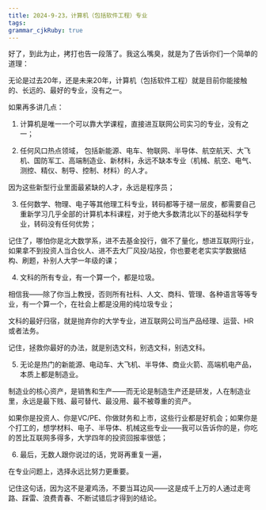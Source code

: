 ```yaml
---
title: 2024-9-23，计算机（包括软件工程）专业
tags: 
grammar_cjkRuby: true
---
```



好了，到此为止，拷打也告一段落了。我这么嘴臭，就是为了告诉你们一个简单的道理：

无论是过去20年，还是未来20年，计算机（包括软件工程）就是目前你能接触的、长远的、最好的专业，没有之一。

如果再多讲几点：

1. 计算机是唯一一个可以靠大学课程，直接进互联网公司实习的专业，没有之一；

2. 任何风口热点领域， 包括新能源、电车、物联网、半导体、航空航天、大飞机、国防军工、高端制造业、新材料，永远不缺本专业（机械、航空、电气、测控、精仪、制导、控制、材料）的人才。

因为这些新型行业里面最紧缺的人才，永远是程序员；

3. 任何数学、物理、电子等其他理工科专业，转码都等于褪一层皮，都需要自己重新学习几乎全部的计算机本科课程，对于绝大多数清北以下的基础科学专业，转码没有任何优势；

记住了，哪怕你是北大数学系，进不去基金投行，做不了量化，想进互联网行业，如果拿不到投资人当合伙人、进不去大厂风投/站投，你也要老老实实学数据结构、刷题，补别人大学一年级的课；

4. 文科的所有专业，有一个算一个，都是垃圾。

相信我——除了你当上教授，否则所有社科、人文、商科、管理、各种语言等等专业，有一个算一个，在社会上都是没用的纯垃圾专业；

文科的最好归宿，就是抛弃你的大学专业，进互联网公司当产品经理、运营、HR或者法务。

记住，拯救你最好的办法，就是别选文科，别选文科，别选文科。

5. 无论是热门的新能源、电动车、大飞机、半导体、商业火箭、高端机电产品，本质上都是制造业。

制造业的核心资产，是销售和生产——而无论是制造生产还是研发，人在制造业里，永远是最下贱、最可替代、最没用、最不被尊重的资产。

如果你是投资人、你是VC/PE、你做财务和上市，这些行业都是好机会；如果你是个打工的，想学材料、电子、半导体、机械这些专业——我可以告诉你的是，你吃的苦比互联网多得多，大学四年的投资回报率很低；

6. 最后，无数人跟你说过的话，党哥再重复一遍，

在专业问题上，选择永远比努力更重要。

记住这句话，因为这不是灌鸡汤，不要当耳边风——这是成千上万的人通过走弯路、踩雷、浪费青春、不断试错后才得到的结论。